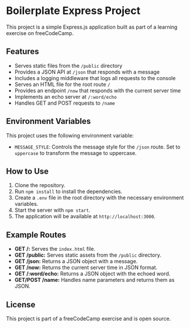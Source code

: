 # Boilerplate Express Project

This project is a simple Express.js application built as part of a learning exercise on freeCodeCamp.

## Features

- Serves static files from the `/public` directory
- Provides a JSON API at `/json` that responds with a message
- Includes a logging middleware that logs all requests to the console
- Serves an HTML file for the root route `/`
- Provides an endpoint `/now` that responds with the current server time
- Implements an echo server at `/:word/echo`
- Handles GET and POST requests to `/name`

## Environment Variables

This project uses the following environment variable:
- `MESSAGE_STYLE`: Controls the message style for the `/json` route. Set to `uppercase` to transform the message to uppercase.

## How to Use

1. Clone the repository.
2. Run `npm install` to install the dependencies.
3. Create a `.env` file in the root directory with the necessary environment variables.
4. Start the server with `npm start`.
5. The application will be available at `http://localhost:3000`.

## Example Routes

- **GET /:** Serves the `index.html` file.
- **GET /public:** Serves static assets from the `/public` directory.
- **GET /json:** Returns a JSON object with a message.
- **GET /now:** Returns the current server time in JSON format.
- **GET /:word/echo:** Returns a JSON object with the echoed word.
- **GET/POST /name:** Handles name parameters and returns them as JSON.

## License

This project is part of a freeCodeCamp exercise and is open source.

